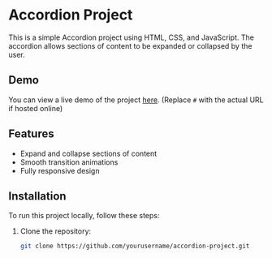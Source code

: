 # Accordion Project

This is a simple Accordion project using HTML, CSS, and JavaScript. The accordion allows sections of content to be expanded or collapsed by the user.

## Demo

You can view a live demo of the project [here](#). (Replace `#` with the actual URL if hosted online)

## Features

- Expand and collapse sections of content
- Smooth transition animations
- Fully responsive design

## Installation

To run this project locally, follow these steps:

1. Clone the repository:
   ```bash
   git clone https://github.com/yourusername/accordion-project.git
